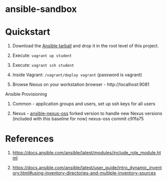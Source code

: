 # ansible-sandbox

# Quickstart

1. Download the [Ansible tarball](https://releases.ansible.com/ansible/?extIdCarryOver=true&sc_cid=701f2000001OH7YAAW) and drop it in the root level of this project.

2. Execute: `vagrant up student`

3. Execute: `vagrant ssh student`

4. Inside Vagrant: `/vagrant/deploy vagrant` (password is vagrant)

5. Browse Nexus on your workstation browser - http://localhost:9081

Ansible Provisioning

1. Common - application groups and users, set up ssh keys for all users

2. Nexus - [ansible-nexus-oss](https://github.com/savoirfairelinux/ansible-nexus3-oss) forked version to handle new Nexus versions (included with this baseline for now) nexus-oss commit c91fa75

# References

1. https://docs.ansible.com/ansible/latest/modules/include_role_module.html

2. https://docs.ansible.com/ansible/latest/user_guide/intro_dynamic_inventory.html#using-inventory-directories-and-multiple-inventory-sources
